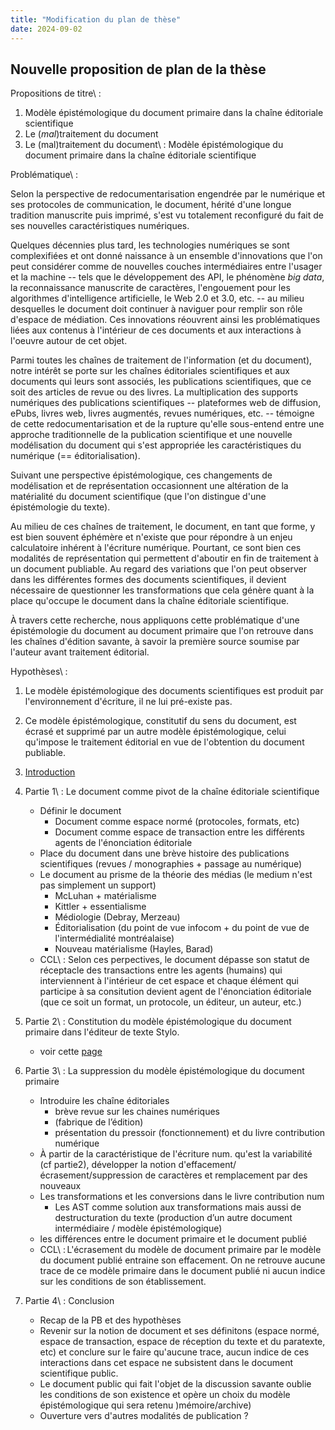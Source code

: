 ```yaml
---
title: "Modification du plan de thèse"
date: 2024-09-02
---
```


## Nouvelle proposition de plan de la thèse

Propositions de titre\ : 

1. Modèle épistémologique du document primaire dans la
chaîne éditoriale scientifique 
2. Le (_mal_)traitement du document
3. Le (mal)traitement du document\ : Modèle épistémologique du document primaire
   dans la chaîne éditoriale scientifique

Problématique\ :

Selon la perspective de redocumentarisation engendrée par le
numérique et ses protocoles de communication, le document, hérité d'une longue
tradition manuscrite puis imprimé, s'est vu totalement reconfiguré du fait de ses
nouvelles caractéristiques numériques. 

Quelques décennies plus tard, les technologies numériques se sont
complexifiées et ont donné naissance à un ensemble d'innovations que l'on peut
considérer comme de nouvelles couches intermédiaires entre
l'usager et la machine -- tels que le développement des API, le phénomène _big data_,
la reconnaissance manuscrite de caractères,
l'engouement pour les algorithmes d'intelligence artificielle, le Web 2.0 et 3.0, etc.
-- au milieu desquelles le document doit continuer à naviguer pour remplir son
rôle d'espace de médiation.
Ces innovations réouvrent ainsi les problématiques liées aux contenus à
l'intérieur de ces documents et aux interactions à l'oeuvre autour de cet objet. 

Parmi toutes les chaînes de traitement de l'information (et du document), notre
intérêt se porte sur les chaînes éditoriales scientifiques et aux documents
qui leurs sont associés, les publications scientifiques, que ce soit des
articles de revue ou des livres.
La multiplication des supports numériques des publications scientifiques --
plateformes web de diffusion, ePubs, livres web, livres augmentés, revues
numériques, etc. -- témoigne de cette redocumentarisation et de la rupture
qu'elle sous-entend entre une approche traditionnelle de la publication
scientifique et une nouvelle modélisation du document qui s'est appropriée les
caractéristiques du numérique (== éditorialisation).

Suivant une perspective épistémologique, ces changements de modélisation et de
représentation occasionnent une altération de la matérialité du document
scientifique (que l'on distingue d'une épistémologie du texte).

Au milieu de ces chaînes de traitement, le document, en tant que forme, y est
bien souvent éphémère et n'existe que pour répondre à un enjeu calculatoire
inhérent à l'écriture numérique.
Pourtant, ce sont bien ces modalités de représentation qui permettent d'aboutir
en fin de traitement à un document publiable.
Au regard des variations que l'on peut observer dans les différentes formes des
documents scientifiques, il devient nécessaire
de questionner les transformations que cela génère quant à la place qu'occupe
le document dans la chaîne éditoriale scientifique.   

À travers cette recherche, nous appliquons cette problématique d'une
épistémologie du document au document primaire que l'on retrouve dans les chaînes
d'édition savante, à savoir la première source soumise par l'auteur avant
traitement éditorial.   


Hypothèses\ :

1. Le modèle épistémologique des documents scientifiques est produit par
l'environnement d'écriture, il ne lui pré-existe pas.
2. Ce modèle épistémologique, constitutif du sens du document, est écrasé
et supprimé par un autre modèle épistémologique, celui qu'impose le traitement
éditorial en vue de l'obtention du document publiable. 


1. [Introduction](/posts/2024-05-27-ebauche-introduction-these.html)
2. Partie 1\ : Le document comme pivot de la chaîne éditoriale scientifique
    - Définir le document
        - Document comme espace normé (protocoles, formats, etc)  
        - Document comme espace de transaction entre les différents agents de
          l'énonciation éditoriale
    - Place du document dans une brève histoire des publications scientifiques
      (revues / monographies + passage au numérique)
    - Le document au prisme de la théorie des médias (le medium n'est pas
      simplement un support)
        - McLuhan + matérialisme
        - Kittler + essentialisme
        - Médiologie (Debray, Merzeau)
        - Éditorialisation (du point de vue infocom + du point de vue de
          l'intermédialité montréalaise)
        - Nouveau matérialisme (Hayles, Barad)
    - CCL\ : Selon ces perpectives, le document dépasse son statut de réceptacle
      des transactions entre les agents (humains) qui interviennent à l'intérieur de cet
espace et chaque élément qui participe à sa consitution devient agent de
l'énonciation éditoriale (que ce soit un format, un protocole, un éditeur, un
auteur, etc.)
3. Partie 2\ : Constitution du modèle épistémologique du document primaire dans
   l'éditeur de texte Stylo.
    - voir cette
      [page](/posts/2024-05-06-la-saisie-du-texte-dans-un-nouveau-document.html)
4. Partie 3\ : La suppression du modèle épistémologique du document primaire
    - Introduire les chaîne éditoriales
        - brève revue sur les chaines numériques
        - (fabrique de l’édition)
        - présentation du pressoir (fonctionnement) et du livre contribution numérique
    - À partir de la caractéristique de l'écriture num. qu'est la variabilité (cf partie2), développer la notion d'effacement/écrasement/suppression de caractères et remplacement par des nouveaux
    - Les transformations et les conversions dans le livre contribution num
        -  Les AST comme solution aux transformations mais aussi de destructuration du texte (production d’un autre document intermédiaire / modèle épistémologique)
    - les différences entre le document primaire et le document publié
    - CCL\ : L'écrasement du modèle de document primaire par le modèle du
      document publié entraine son effacement. On ne retrouve aucune trace de ce
modèle primaire dans le document publié ni aucun indice sur les conditions de
son établissement.
5. Partie 4\ : Conclusion 
    - Recap de la PB et des hypothèses
    - Revenir sur la notion de document et ses définitons (espace normé, espace
      de transaction, espace de réception du texte et du paratexte, etc) et
conclure sur le faire qu'aucune trace, aucun indice de ces interactions dans cet
espace ne subsistent dans le document scientifique public.
    - Le document public qui fait l'objet de la discussion savante oublie les
      conditions de son existence et opère un choix du modèle épistémologique
qui sera retenu )mémoire/archive)
    - Ouverture vers d'autres modalités de publication ? 
